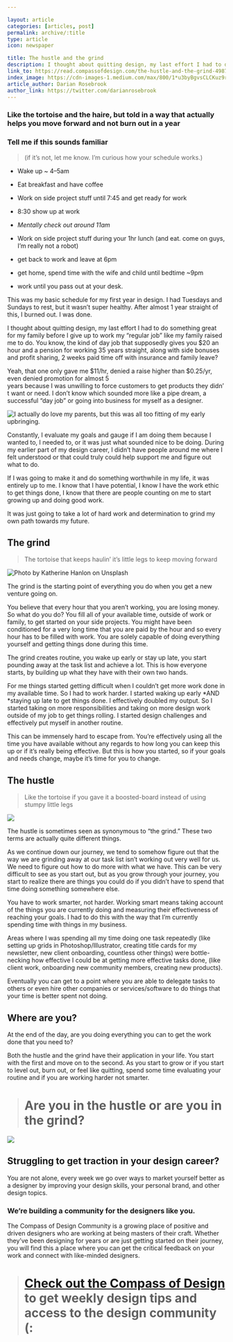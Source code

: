 ```yaml
---

layout: article
categories: [articles, post]
permalink: archive/:title
type: article
icon: newspaper

title: The hustle and the grind
description: I thought about quitting design, my last effort I had to do something great for my family before I give up to work my “regular job” like my family raised me to do. You know, the kind of day job that supposedly gives you $20 an hour and a pension for working 35 years straight, along with side bonuses and profit sharing, 2 weeks paid time off with insurance and family leave?
link_to: https://read.compassofdesign.com/the-hustle-and-the-grind-49878c288917
index_image: https://cdn-images-1.medium.com/max/800/1*u3byBgvsCLCKuz9rNhOXBQ.jpeg
article_author: Darian Rosebrook
author_link: https://twitter.com/darianrosebrook
---
```


### Like the tortoise and the haire, but told in a way that actually helps you move forward and not burn out in a year

### Tell me if this sounds familiar
>  (if it’s not, let me know. I’m curious how your schedule works.)

* Wake up ~ 4–5am

* Eat breakfast and have coffee

* Work on side project stuff until 7:45 and get ready for work

* 8:30 show up at work

* *Mentally check out around 11am*

* Work on side project stuff during your 1hr lunch (and eat. come on guys, I’m really not a robot)

* get back to work and leave at 6pm

* get home, spend time with the wife and child until bedtime ~9pm

* work until you pass out at your desk.

This was my basic schedule for my first year in design. I had Tuesdays and Sundays to rest, but it wasn’t super healthy. After almost 1 year straight of this, I burned out. I was done.

I thought about quitting design, my last effort I had to do something great for my family before I give up to work my “regular job” like my family raised me to do. You know, the kind of day job that supposedly gives you $20 an hour and a pension for working 35 years straight, along with side bonuses and profit sharing, 2 weeks paid time off with insurance and family leave?

Yeah, that one only gave me $11/hr, denied a raise higher than $0.25/yr, even denied promotion for almost 5 years because I was unwilling to force customers to get products they didn’t want or need. I don’t know which sounded more like a pipe dream, a successful “day job” or going into business for myself as a designer.

![I actually do love my parents, but this was all too fitting of my early upbringing.](https://cdn-images-1.medium.com/max/2000/0*IQSLVAeBLK4I2UAg.gif)

Constantly, I evaluate my goals and gauge if I am doing them because I wanted to, I needed to, or it was just what sounded nice to be doing. During my earlier part of my design career, I didn’t have people around me where I felt understood or that could truly could help support me and figure out what to do.

If I was going to make it and do something worthwhile in my life, it was entirely up to me. I know that I have potential, I know I have the work ethic to get things done, I know that there are people counting on me to start growing up and doing good work.

It was just going to take a lot of hard work and determination to grind my own path towards my future.

## The grind
>  The tortoise that keeps haulin’ it’s little legs to keep moving forward

![Photo by [Katherine Hanlon](http://unsplash.com/photos/bd_fCZhy_W8?utm_source=unsplash&utm_medium=referral&utm_content=creditCopyText) on [Unsplash](https://unsplash.com/?utm_source=unsplash&utm_medium=referral&utm_content=creditCopyText)](https://cdn-images-1.medium.com/max/10200/1*0OGSSTmxm_1h62QxNkgsAw.png)

The grind is the starting point of everything you do when you get a new venture going on.

You believe that every hour that you aren’t working, you are losing money. So what do you do? You fill all of your available time, outside of work or family, to get started on your side projects. You might have been conditioned for a very long time that you are paid by the hour and so every hour has to be filled with work. You are solely capable of doing everything yourself and getting things done during this time.

The grind creates routine, you wake up early or stay up late, you start pounding away at the task list and achieve a lot. This is how everyone starts, by building up what they have with their own two hands.

For me things started getting difficult when I couldn’t get more work done in my available time. So I had to work harder. I started waking up early *AND *staying up late to get things done. I effectively doubled my output. So I started taking on more responsibilities and taking on more design work outside of my job to get things rolling. I started design challenges and effectively put myself in another routine.

This can be immensely hard to escape from. You’re effectively using all the time you have available without any regards to how long you can keep this up or if it’s really being effective. But this is how you started, so if your goals and needs change, maybe it’s time for you to change.

## The hustle
>  Like the tortoise if you gave it a boosted-board instead of using stumpy little legs

![](https://cdn-images-1.medium.com/max/2000/0*x_O2LJFpYrJmKbPl.gif)

The hustle is sometimes seen as synonymous to “the grind.” These two terms are actually quite different things.

As we continue down our journey, we tend to somehow figure out that the way we are grinding away at our task list isn’t working out very well for us. We need to figure out how to do more with what we have. This can be very difficult to see as you start out, but as you grow through your journey, you start to realize there are things you could do if you didn’t have to spend that time doing something somewhere else.

You have to work smarter, not harder. Working smart means taking account of the things you are currently doing and measuring their effectiveness of reaching your goals. I had to do this with the way that I’m currently spending time with things in my business.

Areas where I was spending all my time doing one task repeatedly (like setting up grids in Photoshop/Illustrator, creating title cards for my newsletter, new client onboarding, countless other things) were bottle-necking how effective I could be at getting more effective tasks done, (like client work, onboarding new community members, creating new products).

Eventually you can get to a point where you are able to delegate tasks to others or even hire other companies or services/software to do things that your time is better spent not doing.

## Where are you?

At the end of the day, are you doing everything you can to get the work done that you need to?

Both the hustle and the grind have their application in your life. You start with the first and move on to the second. As you start to grow or if you start to level out, burn out, or feel like quitting, spend some time evaluating your routine and if you are working harder not smarter.
> # Are you in the hustle or are you in the grind?

![](https://cdn-images-1.medium.com/max/2000/1*4Zs6xNJ3_0UaBgr5YL8_vQ.png)

## Struggling to get traction in your design career?

You are not alone, every week we go over ways to market yourself better as a designer by improving your design skills, your personal brand, and other design topics.

### We’re building a community for the designers like you.

The Compass of Design Community is a growing place of positive and driven designers who are working at being masters of their craft. Whether they’ve been designing for years or are just getting started on their journey, you will find this a place where you can get the critical feedback on your work and connect with like-minded designers.
> # [Check out the Compass of Design](https://compassofdesign.com/community/) to get weekly design tips and access to the design community (:
